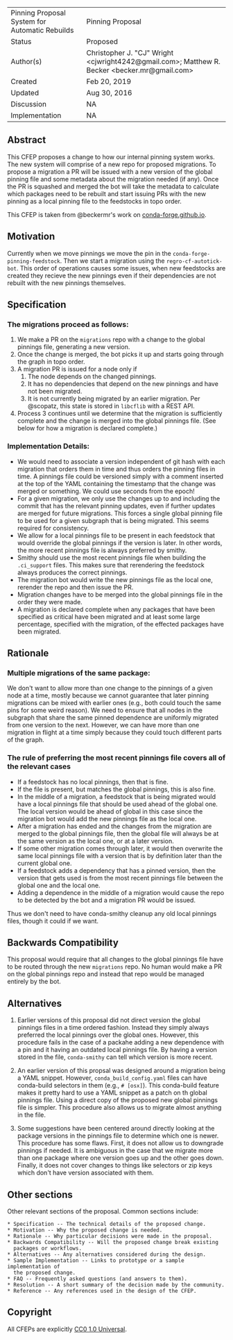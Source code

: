 
<table>
<tr><td> Pinning Proposal System for Automatic Rebuilds</td><td> Pinning Proposal </td>
<tr><td> Status </td><td> Proposed </td></tr>
<tr><td> Author(s) </td><td> Christopher J. "CJ" Wright &lt;cjwright4242@gmail.com&gt;; Matthew R. Becker &lt;becker.mr@gmail.com&gt;</td></tr>
<tr><td> Created </td><td> Feb 20, 2019</td></tr>
<tr><td> Updated </td><td> Aug 30, 2016</td></tr>
<tr><td> Discussion </td><td> NA </td></tr>
<tr><td> Implementation </td><td> NA </td></tr>
</table>

## Abstract

This CFEP proposes a change to how our internal pinning system works.
The new system will comprise of a new repo for proposed migrations.
To propose a migration a PR will be issued with a new version of
the global pinning file and some metadata about the migration needed 
(if any).
Once the PR is squashed and merged the bot will take the metadata
to calculate which packages need to be rebuilt and start issuing
PRs with the new pinning as a local pinning file to the feedstocks
in topo order.

This CFEP is taken from @beckermr's work on [conda-forge.github.io](https://github.com/conda-forge/conda-forge.github.io/issues/712).

## Motivation
Currently when we move pinnings we move the pin in the ``conda-forge-pinning-feedstock``.
Then we start a migration using the ``regro-cf-autotick-bot``.
This order of operations causes some issues, when new feedstocks
are created they recieve the new pinnings even if their dependencies
are not rebuilt with the new pinnings themselves.

## Specification

### The migrations proceed as follows:
1. We make a PR on the `migrations` repo with a change to the global pinnings file, generating a new version. 
2. Once the change is merged, the bot picks it up and starts going through the graph in topo order. 
3. A migration PR is issued for a node only if 
    1. The node depends on the changed pinnings.
    2. It has no dependencies that depend on the new pinnings and have not been migrated.
    3. It is not currently being migrated by an earlier migration. Per @scopatz, this state is stored in `libcflib` with a REST API.
4. Process 3 continues until we determine that the migration is sufficiently complete and the change is merged into the global pinnings file. (See below for how a migration is declared complete.)

### Implementation Details:
- We would need to associate a version independent of git hash with each migration that orders them in time and thus orders the pinning files in time. A pinnings file could be versioned simply with a comment inserted at the top of the YAML containing the timestamp that the change was merged or something. We could use seconds from the epoch!
- For a given migration, we only use the changes up to and including the commit that has the relevant pinning updates, even if further updates are merged for future migrations. This forces a single global pinning file to be used for a given subgraph that is being migrated. This seems required for consistency.
- We allow for a local pinnings file to be present in each feedstock that would override the global pinnings if the version is later. In other words, the more recent pinnings file is always preferred by smithy. 
- Smithy should use the most recent pinnings file when building the `.ci_support` files. This makes sure that rerendering the feedstock always produces the correct pinnings.
- The migration bot would write the new pinnings file as the local one, rerender the repo and then issue the PR.
- Migration changes have to be merged into the global pinnings file in the order they were made.
- A migration is declared complete when any packages that have been specified as critical have been migrated and at least some large percentage, specified with the migration, of the effected packages have been migrated.

## Rationale

### Multiple migrations of the same package:
We don't want to allow more than one change to the pinnings of a given node at a time, mostly because we cannot guarantee that later pinning migrations can be mixed with earlier ones (e.g., both could touch the same pins for some weird reason). We need to ensure that all nodes in the subgraph that share the same pinned dependence are uniformly migrated from one version to the next. However, we can have more than one migration in flight at a time simply because they could touch different parts of the graph. 

### The rule of preferring the most recent pinnings file covers all of the relevant cases
 - If a feedstock has no local pinnings, then that is fine. 
 - If the file is present, but matches the global pinnings, this is also fine.
 - In the middle of a migration, a feedstock that is being migrated would have a local pinnings file that should be used ahead of the global one. The local version would be ahead of global in this case since the migration bot would add the new pinnings file as the local one.
 - After a migration has ended and the changes from the migration are merged to the global pinnings file, then the global file will always be at the same version as the local one, or at a later version.
- If some other migration comes through later, it would then overwrite the same local pinnings file with a version that is by definition later than the current global one. 
- If a feedstock adds a dependency that has a pinned version, then the version that gets used is from the most recent pinnings file between the global one and the local one. 
- Adding a dependence in the middle of a migration would cause the repo to be detected by the bot and a migration PR would be issued.

Thus we don't need to have conda-smithy cleanup any old local pinnings files, though it could if we want.


## Backwards Compatibility

This proposal would require that all changes to the global pinnings file have to be routed through the new `migrations` repo. No human would make a PR on the global pinnings repo and instead that repo would be managed entirely by the bot. 

## Alternatives

1. Earlier versions of this proposal did not direct version the global pinnings files in a time ordered fashion. Instead they simply always preferred the local pinnings over the global ones. However, this procedure fails in the case of a packahe adding a new dependence with a pin and it having an outdated local pinnings file. By having a version stored in the file, `conda-smithy` can tell which version is more recent.

2. An earlier version of this propsal was designed around a migration being a YAML snippet. However, `conda_build_config.yaml` files can have conda-build selectors in them (e.g., `# [osx]`). This conda-build feature makes it pretty hard to use a YAML snippet as a patch on th global pinnings file. Using a direct copy of the proposed new global pinnings file is simpler. This procedure also allows us to migrate almost anything in the file. 

3. Some suggestions have been centered around directly looking at the package versions in the pinnings file to determine which one is newer. This procedure has some flaws. First, it does not allow us to downgrade pinnings if needed. It is ambiguous in the case that we migrate more than one package where one version goes up and the other goes down. Finally, it does not cover changes to things like selectors or zip keys which don't have version associated with them. 

## Other sections

Other relevant sections of the proposal.  Common sections include:

    * Specification -- The technical details of the proposed change.
    * Motivation -- Why the proposed change is needed.
    * Rationale -- Why particular decisions were made in the proposal.
    * Backwards Compatibility -- Will the proposed change break existing
      packages or workflows.
    * Alternatives -- Any alternatives considered during the design.
    * Sample Implementation -- Links to prototype or a sample implementation of
      the proposed change.
    * FAQ -- Frequently asked questions (and answers to them).
    * Resolution -- A short summary of the decision made by the community.
    * Reference -- Any references used in the design of the CFEP.

## Copyright

All CFEPs are explicitly [CC0 1.0 Universal](https://creativecommons.org/publicdomain/zero/1.0/).
